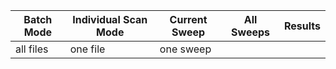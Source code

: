 
| Batch Mode | Individual Scan Mode  | Current Sweep | All Sweeps | Results |
| ---        |   ---                 | ---           | ---        | --- |
| all files  | one file              |  one sweep    |            | |

